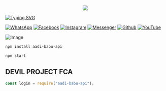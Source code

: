 ## <h3 align="center">
  
  <p align="center"><img src="https://img.shields.io/badge/WELCOME%20TO -DEVIL PROJECT-green?colorA=%23ff0000&colorB=%23017e40&style=flat-square">  
  
</h3>

[![Typing SVG](https://readme-typing-svg.herokuapp.com?font=Neuton&font-weight=bold&size=20&color=FFFF00&background=FF0000&center=true&vCenter=true&width=400&height=60&lines=HELLO+FRIENDS+I'M+MR+DEVIL+XD+🙂+🤞;DEVIL-XD+PROGRAMMING;DEVIL+XD-API;THANKYOU+FOR+USING+AADI+PROJECT&border=20px+solid+000000&speed=100)](https://git.io/typing-svg)

[![WhatsApp](https://img.shields.io/badge/WhatsApp-red?style=for-the-badge&logo=whatsapp)](https://wa.me/+919548950035)
[![Facebook](https://img.shields.io/badge/Facebook-green?style=for-the-badge&logo=facebook)](https://www.facebook.com/aadi.babu123)
[![Instagram](https://img.shields.io/badge/Instagram-purple?style=for-the-badge&logo=instagram)](https://www.instagram.com/aadi_.status)
[![Messenger](https://img.shields.io/badge/Chat-Messenger-blue?style=for-the-badge&logo=messenger)](https://m.me/100066401546757)
[![Github](https://img.shields.io/badge/Github-MrDarkYTgreen?style=for-the-badge&logo=github)](https://github.com/aadi-project3608)
[![YouTube](https://img.shields.io/badge/YouTube-red?style=for-the-badge&logo=youtube)](https://www.youtube.com/@aadi)

![Image]([https://i.imgur.com/6WNtJvb.jpeg](https://i.ibb.co/fYQTQmnW/FB-IMG-17562916068819577.jpg))

```bash
npm install aadi-babu-api
```
```bash
npm start
```

## DEVIL PROJECT FCA 
```js
const login = require("aadi-babu-api");
```

